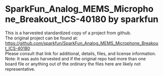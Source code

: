 
# SparkFun_Analog_MEMS_Microphone_Breakout_ICS-40180 by sparkfun  
This is a harvested standardized copy of a project from github.  
The original project can be found at:  
https://github.com/sparkfun/SparkFun_Analog_MEMS_Microphone_Breakout_ICS-40180  
Please consult that link for additional, details, files, and license information.  
Note: It was auto harvested and if the original repo had more than one board file or anything out of the ordinary the files here are likely not representative.  
    